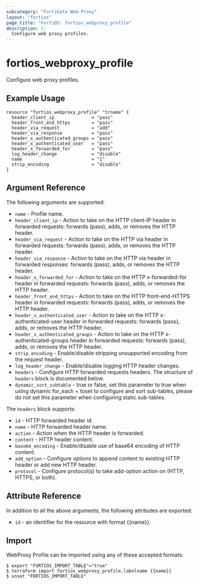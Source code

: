```yaml
---
subcategory: "FortiGate Web-Proxy"
layout: "fortios"
page_title: "FortiOS: fortios_webproxy_profile"
description: |-
  Configure web proxy profiles.
---
```


# fortios_webproxy_profile
Configure web proxy profiles.

## Example Usage

```hcl
resource "fortios_webproxy_profile" "trname" {
  header_client_ip              = "pass"
  header_front_end_https        = "pass"
  header_via_request            = "add"
  header_via_response           = "pass"
  header_x_authenticated_groups = "pass"
  header_x_authenticated_user   = "pass"
  header_x_forwarded_for        = "pass"
  log_header_change             = "disable"
  name                          = "1"
  strip_encoding                = "disable"
}
```

## Argument Reference


The following arguments are supported:

* `name` - Profile name.
* `header_client_ip` - Action to take on the HTTP client-IP header in forwarded requests: forwards (pass), adds, or removes the HTTP header.
* `header_via_request` - Action to take on the HTTP via header in forwarded requests: forwards (pass), adds, or removes the HTTP header.
* `header_via_response` - Action to take on the HTTP via header in forwarded responses: forwards (pass), adds, or removes the HTTP header.
* `header_x_forwarded_for` - Action to take on the HTTP x-forwarded-for header in forwarded requests: forwards (pass), adds, or removes the HTTP header.
* `header_front_end_https` - Action to take on the HTTP front-end-HTTPS header in forwarded requests: forwards (pass), adds, or removes the HTTP header.
* `header_x_authenticated_user` - Action to take on the HTTP x-authenticated-user header in forwarded requests: forwards (pass), adds, or removes the HTTP header.
* `header_x_authenticated_groups` - Action to take on the HTTP x-authenticated-groups header in forwarded requests: forwards (pass), adds, or removes the HTTP header.
* `strip_encoding` - Enable/disable stripping unsupported encoding from the request header.
* `log_header_change` - Enable/disable logging HTTP header changes.
* `headers` - Configure HTTP forwarded requests headers. The structure of `headers` block is documented below.
* `dynamic_sort_subtable` - true or false, set this parameter to true when using dynamic for_each + toset to configure and sort sub-tables, please do not set this parameter when configuring static sub-tables.

The `headers` block supports:

* `id` - HTTP forwarded header id.
* `name` - HTTP forwarded header name.
* `action` - Action when the HTTP header is forwarded.
* `content` - HTTP header content.
* `base64_encoding` - Enable/disable use of base64 encoding of HTTP content.
* `add_option` - Configure options to append content to existing HTTP header or add new HTTP header.
* `protocol` - Configure protocol(s) to take add-option action on (HTTP, HTTPS, or both).


## Attribute Reference

In addition to all the above arguments, the following attributes are exported:
* `id` - an identifier for the resource with format {{name}}.

## Import

WebProxy Profile can be imported using any of these accepted formats:
```
$ export "FORTIOS_IMPORT_TABLE"="true"
$ terraform import fortios_webproxy_profile.labelname {{name}}
$ unset "FORTIOS_IMPORT_TABLE"
```
